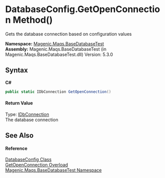# DatabaseConfig.GetOpenConnection Method()
 

Gets the database connection based on configuration values

**Namespace:**&nbsp;<a href="MAQS_5/DataBase_AUTOGENERATED/Magenic-Maqs-BaseDatabaseTest_Namespace">Magenic.Maqs.BaseDatabaseTest</a><br />**Assembly:**&nbsp;Magenic.Maqs.BaseDatabaseTest (in Magenic.Maqs.BaseDatabaseTest.dll) Version: 5.3.0

## Syntax

**C#**<br />
``` C#
public static IDbConnection GetOpenConnection()
```


#### Return Value
Type: <a href="http://msdn2.microsoft.com/en-us/library/bs16hf60" target="_blank">IDbConnection</a><br />The database connection

## See Also


#### Reference
<a href="MAQS_5/DataBase_AUTOGENERATED/DatabaseConfig_Class">DatabaseConfig Class</a><br /><a href="MAQS_5/DataBase_AUTOGENERATED/DatabaseConfig-GetOpenConnection_Method">GetOpenConnection Overload</a><br /><a href="MAQS_5/DataBase_AUTOGENERATED/Magenic-Maqs-BaseDatabaseTest_Namespace">Magenic.Maqs.BaseDatabaseTest Namespace</a><br />